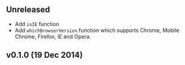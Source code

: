 ## Unreleased

- Add `isIE` function
- Add `whichBrowserVersion` function which supports Chrome, Mobile Chrome,
  Firefox, IE and Opera.

## v0.1.0 (19 Dec 2014)

